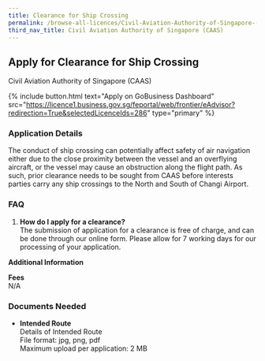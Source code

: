 ```yaml
---
title: Clearance for Ship Crossing
permalink: /browse-all-licences/Civil-Aviation-Authority-of-Singapore-(CAAS)/Clearance-for-Ship-Crossing
third_nav_title: Civil Aviation Authority of Singapore (CAAS)
---
```


## Apply for Clearance for Ship Crossing

Civil Aviation Authority of Singapore (CAAS)

{% include button.html text="Apply on GoBusiness Dashboard" src="https://licence1.business.gov.sg/feportal/web/frontier/eAdvisor?redirection=True&selectedLicenceIds=286" type="primary" %}

### Application Details

<p>The conduct of ship crossing can potentially affect safety of air navigation either due to the close proximity between the vessel and an overflying aircraft, or the vessel may cause an obstruction along the flight path. As such, prior clearance needs to be sought from CAAS before interests parties carry any ship crossings to the North and South of Changi Airport.</p>
 <h3>FAQ</h3>
 <ol>
 <li><Strong>How do I apply for a clearance?</Strong><BR>
 The submission of application for a clearance is free of charge, and can be done through our online form. Please allow for 7 working days for our processing of your application.</li>
 </ol>

**Additional Information**

<p><strong>Fees</strong><br />
 N/A</p>

### Documents Needed

<ul>
 <li><strong>Intended Route</strong><br>Details of Intended Route<br>
File format: jpg, png, pdf<br>
Maximum upload per application: 2 MB</li>
</ul>

